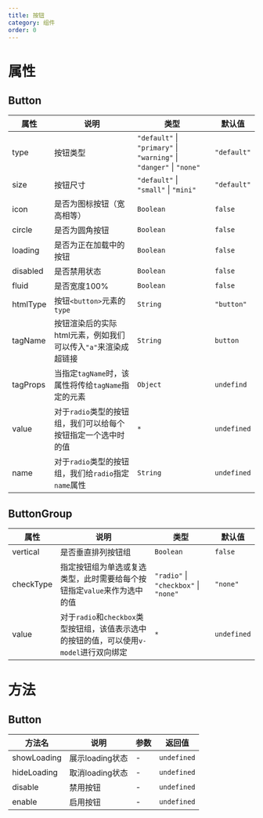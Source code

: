 ```yaml
---
title: 按钮
category: 组件
order: 0
---
```


# 属性

## Button

| 属性 | 说明 | 类型 | 默认值 |
| --- | --- | --- | --- |
| type | 按钮类型 | `"default"` &#124; `"primary"` &#124; `"warning"` &#124; `"danger"` &#124; `"none"` | `"default"` |
| size | 按钮尺寸 | `"default"` &#124; `"small"` &#124; `"mini"` | `"default"` |
| icon | 是否为图标按钮（宽高相等）| `Boolean` | `false` |
| circle | 是否为圆角按钮 | `Boolean` | `false` |
| loading | 是否为正在加载中的按钮 | `Boolean` | `false` |
| disabled | 是否禁用状态 | `Boolean` | `false` |
| fluid | 是否宽度100% | `Boolean` | `false` |
| htmlType | 按钮`<button>`元素的`type` | `String` | `"button"` |
| tagName | 按钮渲染后的实际html元素，例如我们可以传入`"a"`来渲染成超链接 | `String` | `button` |
| tagProps | 当指定`tagName`时，该属性将传给`tagName`指定的元素 | `Object` | `undefind` |
| value | 对于`radio`类型的按钮组，我们可以给每个按钮指定一个选中时的值 | `*` | `undefined` |
| name | 对于`radio`类型的按钮组，我们给`radio`指定`name`属性 | `String` | `undefined` |

## ButtonGroup

| 属性 | 说明 | 类型 | 默认值 |
| --- | --- | --- | --- |
| vertical | 是否垂直排列按钮组 | `Boolean` | `false` |
| checkType | 指定按钮组为单选或复选类型，此时需要给每个按钮指定`value`来作为选中的值 | `"radio"` &#124; `"checkbox"` &#124; `"none"` | `"none"` |
| value | 对于`radio`和`checkbox`类型按钮组，该值表示选中的按钮的值，可以使用`v-model`进行双向绑定 | `*` | `undefined` |

# 方法

## Button

| 方法名 | 说明 | 参数 | 返回值 |
| --- | --- | --- | --- |
| showLoading | 展示loading状态 | - | `undefined` |
| hideLoading | 取消loading状态 | - | `undefined` |
| disable | 禁用按钮 | - | `undefined` |
| enable | 启用按钮 | - | `undefined` |

